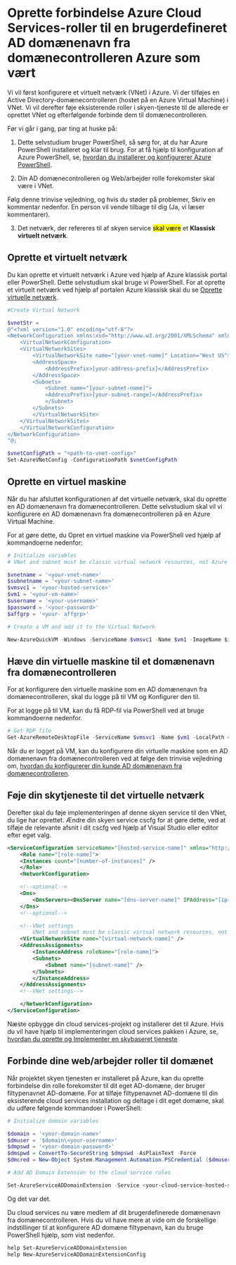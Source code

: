 <properties
  pageTitle="Forbinde en skybaseret tjeneste til et brugerdefineret domænenavn fra domænecontrolleren | Microsoft Azure"
  description="Lær, hvordan du forbinde dine roller for web/arbejder med et brugerdefineret AD-domæne ved hjælp af PowerShell og AD-domæne lokalnummer"
  services="cloud-services"
  documentationCenter=""
  authors="Thraka"
  manager="timlt"
  editor=""/>

  <tags
    ms.service="cloud-services"
    ms.workload="tbd"
    ms.tgt_pltfrm="na"
    ms.devlang="na"
    ms.topic="article"
    ms.date="10/21/2016"
    ms.author="adegeo"/>

# <a name="connecting-azure-cloud-services-roles-to-a-custom-ad-domain-controller-hosted-in-azure"></a>Oprette forbindelse Azure Cloud Services-roller til en brugerdefineret AD domænenavn fra domænecontrolleren Azure som vært

Vi vil først konfigurere et virtuelt netværk (VNet) i Azure. Vi der tilføjes en Active Directory-domænecontrolleren (hostet på en Azure Virtual Machine) i VNet. Vi vil derefter føje eksisterende roller i skyen-tjeneste til de allerede er oprettet VNet og efterfølgende forbinde dem til domænecontrolleren.

Før vi går i gang, par ting at huske på:

1.  Dette selvstudium bruger PowerShell, så sørg for, at du har Azure PowerShell installeret og klar til brug. For at få hjælp til konfiguration af Azure PowerShell, se, [hvordan du installerer og konfigurerer Azure PowerShell](../powershell-install-configure.md).

2.  Din AD domænecontrolleren og Web/arbejder rolle forekomster skal være i VNet.

Følg denne trinvise vejledning, og hvis du støder på problemer, Skriv en kommentar nedenfor. En person vil vende tilbage til dig (Ja, vi læser kommentarer).

3. Det netværk, der refereres til af skyen service <mark>skal være</mark> et **Klassisk virtuelt netværk**.

## <a name="create-a-virtual-network"></a>Oprette et virtuelt netværk

Du kan oprette et virtuelt netværk i Azure ved hjælp af Azure klassisk portal eller PowerShell. Dette selvstudium skal bruge vi PowerShell. For at oprette et virtuelt netværk ved hjælp af portalen Azure klassisk skal du se [Oprette virtuelle netværk](../virtual-network/virtual-networks-create-vnet-arm-pportal.md).

```powershell
#Create Virtual Network

$vnetStr =
@"<?xml version="1.0" encoding="utf-8"?>
<NetworkConfiguration xmlns:xsd="http://www.w3.org/2001/XMLSchema" xmlns:xsi="http://www.w3.org/2001/XMLSchema-instance" xmlns="http://schemas.microsoft.com/ServiceHosting/2011/07/NetworkConfiguration">
    <VirtualNetworkConfiguration>
    <VirtualNetworkSites>
        <VirtualNetworkSite name="[your-vnet-name]" Location="West US">
        <AddressSpace>
            <AddressPrefix>[your-address-prefix]</AddressPrefix>
        </AddressSpace>
        <Subnets>
            <Subnet name="[your-subnet-name]">
            <AddressPrefix>[your-subnet-range]</AddressPrefix>
            </Subnet>
        </Subnets>
        </VirtualNetworkSite>
    </VirtualNetworkSites>
    </VirtualNetworkConfiguration>
</NetworkConfiguration>
"@;

$vnetConfigPath = "<path-to-vnet-config>"
Set-AzureVNetConfig -ConfigurationPath $vnetConfigPath
```

## <a name="create-a-virtual-machine"></a>Oprette en virtuel maskine

Når du har afsluttet konfigurationen af det virtuelle netværk, skal du oprette en AD domænenavn fra domænecontrolleren. Dette selvstudium skal vil vi konfigurere en AD domænenavn fra domænecontrolleren på en Azure Virtual Machine.

For at gøre dette, du Opret en virtuel maskine via PowerShell ved hjælp af kommandoerne nedenfor:

```powershell
# Initialize variables
# VNet and subnet must be classic virtual network resources, not Azure Resource Manager resources.

$vnetname = '<your-vnet-name>'
$subnetname = '<your-subnet-name>'
$vmsvc1 = '<your-hosted-service>'
$vm1 = '<your-vm-name>'
$username = '<your-username>'
$password = '<your-password>'
$affgrp = '<your- affgrp>'

# Create a VM and add it to the Virtual Network

New-AzureQuickVM -Windows -ServiceName $vmsvc1 -Name $vm1 -ImageName $imgname -AdminUsername $username -Password $password -AffinityGroup $affgrp -SubnetNames $subnetname -VNetName $vnetname
```

## <a name="promote-your-virtual-machine-to-a-domain-controller"></a>Hæve din virtuelle maskine til et domænenavn fra domænecontrolleren
For at konfigurere den virtuelle maskine som en AD domænenavn fra domænecontrolleren, skal du logge på til VM og Konfigurer den til.

For at logge på til VM, kan du få RDP-fil via PowerShell ved at bruge kommandoerne nedenfor.

```powershell
# Get RDP file
Get-AzureRemoteDesktopFile -ServiceName $vmsvc1 -Name $vm1 -LocalPath <rdp-file-path>
```

Når du er logget på VM, kan du konfigurere din virtuelle maskine som en AD domænenavn fra domænecontrolleren ved at følge den trinvise vejledning om, [hvordan du konfigurerer din kunde AD domænenavn fra domænecontrolleren](http://social.technet.microsoft.com/wiki/contents/articles/12370.windows-server-2012-set-up-your-first-domain-controller-step-by-step.aspx).

## <a name="add-your-cloud-service-to-the-virtual-network"></a>Føje din skytjeneste til det virtuelle netværk

Derefter skal du føje implementeringen af denne skyen service til den VNet, du lige har oprettet. Ændre din skyen service cscfg for at gøre dette, ved at tilføje de relevante afsnit i dit cscfg ved hjælp af Visual Studio eller editor efter eget valg.

```xml
<ServiceConfiguration serviceName="[hosted-service-name]" xmlns="http://schemas.microsoft.com/ServiceHosting/2008/10/ServiceConfiguration" osFamily="[os-family]" osVersion="*">
    <Role name="[role-name]">
    <Instances count="[number-of-instances]" />
    </Role>
    <NetworkConfiguration>

    <!--optional-->
    <Dns>
        <DnsServers><DnsServer name="[dns-server-name]" IPAddress="[ip-address]" /></DnsServers>
    </Dns>
    <!--optional-->

    <!--VNet settings
        VNet and subnet must be classic virtual network resources, not Azure Resource Manager resources.-->
    <VirtualNetworkSite name="[virtual-network-name]" />
    <AddressAssignments>
        <InstanceAddress roleName="[role-name]">
        <Subnets>
            <Subnet name="[subnet-name]" />
        </Subnets>
        </InstanceAddress>
    </AddressAssignments>
    <!--VNet settings-->

    </NetworkConfiguration>
</ServiceConfiguration>
```

Næste opbygge din cloud services-projekt og installerer det til Azure. Hvis du vil have hjælp til implementeringen cloud services pakken i Azure, se, [hvordan du oprette og Implementer en skybaseret tjeneste](cloud-services-how-to-create-deploy.md#deploy)

## <a name="connect-your-webworker-roles-to-the-domain"></a>Forbinde dine web/arbejder roller til domænet

Når projektet skyen tjenesten er installeret på Azure, kan du oprette forbindelse din rolle forekomster til dit eget AD-domæne, der bruger filtypenavnet AD-domæne. For at tilføje filtypenavnet AD-domæne til din eksisterende cloud services installation og deltage i dit eget domæne, skal du udføre følgende kommandoer i PowerShell:

```powershell
# Initialize domain variables

$domain = '<your-domain-name>'
$dmuser = '$domain\<your-username>'
$dmpswd = '<your-domain-password>'
$dmspwd = ConvertTo-SecureString $dmpswd -AsPlainText -Force
$dmcred = New-Object System.Management.Automation.PSCredential ($dmuser, $dmspwd)

# Add AD Domain Extension to the cloud service roles

Set-AzureServiceADDomainExtension -Service <your-cloud-service-hosted-service-name> -Role <your-role-name> -Slot <staging-or-production> -DomainName $domain -Credential $dmcred -JoinOption 35
```

Og det var det.

Du cloud services nu være medlem af dit brugerdefinerede domænenavn fra domænecontrolleren. Hvis du vil have mere at vide om de forskellige indstillinger til at konfigurere AD domæne filtypenavn, kan du bruge PowerShell hjælp, som vist nedenfor.

```powershell
help Set-AzureServiceADDomainExtension
help New-AzureServiceADDomainExtensionConfig
```
